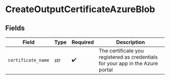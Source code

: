 # CreateOutputCertificateAzureBlob


## Fields

| Field                                                                          | Type                                                                           | Required                                                                       | Description                                                                    |
| ------------------------------------------------------------------------------ | ------------------------------------------------------------------------------ | ------------------------------------------------------------------------------ | ------------------------------------------------------------------------------ |
| `certificate_name`                                                             | *str*                                                                          | :heavy_check_mark:                                                             | The certificate you registered as credentials for your app in the Azure portal |